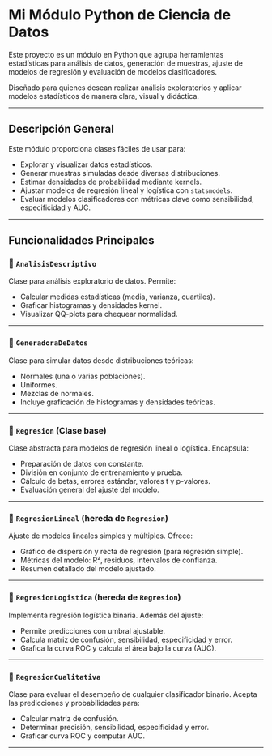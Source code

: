 # Mi Módulo Python de Ciencia de Datos

Este proyecto es un módulo en Python que agrupa herramientas estadísticas para análisis de datos, generación de muestras, ajuste de modelos de regresión y evaluación de modelos clasificadores.

Diseñado para quienes desean realizar análisis exploratorios y aplicar modelos estadísticos de manera clara, visual y didáctica.

---

## Descripción General

Este módulo proporciona clases fáciles de usar para:

- Explorar y visualizar datos estadísticos.
- Generar muestras simuladas desde diversas distribuciones.
- Estimar densidades de probabilidad mediante kernels.
- Ajustar modelos de regresión lineal y logística con `statsmodels`.
- Evaluar modelos clasificadores con métricas clave como sensibilidad, especificidad y AUC.

---

## Funcionalidades Principales

### 🔹 `AnalisisDescriptivo`
Clase para análisis exploratorio de datos. Permite:

- Calcular medidas estadísticas (media, varianza, cuartiles).
- Graficar histogramas y densidades kernel.
- Visualizar QQ-plots para chequear normalidad.

---

### 🔹 `GeneradoraDeDatos`
Clase para simular datos desde distribuciones teóricas:

- Normales (una o varias poblaciones).
- Uniformes.
- Mezclas de normales.
- Incluye graficación de histogramas y densidades teóricas.

---

### 🔹 `Regresion` (Clase base)
Clase abstracta para modelos de regresión lineal o logística. Encapsula:

- Preparación de datos con constante.
- División en conjunto de entrenamiento y prueba.
- Cálculo de betas, errores estándar, valores t y p-valores.
- Evaluación general del ajuste del modelo.

---

### 🔹 `RegresionLineal` (hereda de `Regresion`)
Ajuste de modelos lineales simples y múltiples. Ofrece:

- Gráfico de dispersión y recta de regresión (para regresión simple).
- Métricas del modelo: R², residuos, intervalos de confianza.
- Resumen detallado del modelo ajustado.

---

### 🔹 `RegresionLogistica` (hereda de `Regresion`)
Implementa regresión logística binaria. Además del ajuste:

- Permite predicciones con umbral ajustable.
- Calcula matriz de confusión, sensibilidad, especificidad y error.
- Grafica la curva ROC y calcula el área bajo la curva (AUC).

---

### 🔹 `RegresionCualitativa`
Clase para evaluar el desempeño de cualquier clasificador binario. Acepta las predicciones y probabilidades para:

- Calcular matriz de confusión.
- Determinar precisión, sensibilidad, especificidad y error.
- Graficar curva ROC y computar AUC.

---


